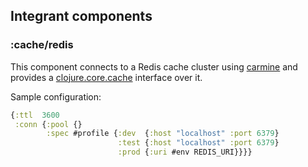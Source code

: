 ## Integrant components

### :cache/redis

This component connects to a Redis cache cluster using [carmine](https://github.com/ptaoussanis/carmine) and provides a [clojure.core.cache](https://github.com/clojure/core.cache) interface over it.

Sample configuration:

```clojure
{:ttl  3600
 :conn {:pool {}
        :spec #profile {:dev  {:host "localhost" :port 6379}
                        :test {:host "localhost" :port 6379}
                        :prod {:uri #env REDIS_URI}}}}
```
